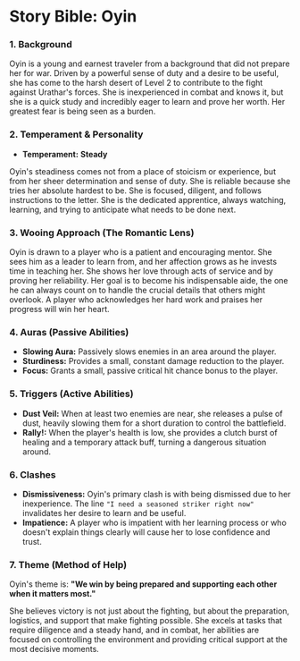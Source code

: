 # Story Bible: Oyin

### 1. Background

Oyin is a young and earnest traveler from a background that did not prepare her for war. Driven by a powerful sense of duty and a desire to be useful, she has come to the harsh desert of Level 2 to contribute to the fight against Urathar's forces. She is inexperienced in combat and knows it, but she is a quick study and incredibly eager to learn and prove her worth. Her greatest fear is being seen as a burden.

### 2. Temperament & Personality

-   **Temperament:** **Steady**

Oyin's steadiness comes not from a place of stoicism or experience, but from her sheer determination and sense of duty. She is reliable because she tries her absolute hardest to be. She is focused, diligent, and follows instructions to the letter. She is the dedicated apprentice, always watching, learning, and trying to anticipate what needs to be done next.

### 3. Wooing Approach (The Romantic Lens)

Oyin is drawn to a player who is a patient and encouraging mentor. She sees him as a leader to learn from, and her affection grows as he invests time in teaching her. She shows her love through acts of service and by proving her reliability. Her goal is to become his indispensable aide, the one he can always count on to handle the crucial details that others might overlook. A player who acknowledges her hard work and praises her progress will win her heart.

### 4. Auras (Passive Abilities)

-   **Slowing Aura:** Passively slows enemies in an area around the player.
-   **Sturdiness:** Provides a small, constant damage reduction to the player.
-   **Focus:** Grants a small, passive critical hit chance bonus to the player.

### 5. Triggers (Active Abilities)

-   **Dust Veil:** When at least two enemies are near, she releases a pulse of dust, heavily slowing them for a short duration to control the battlefield.
-   **Rally!:** When the player's health is low, she provides a clutch burst of healing and a temporary attack buff, turning a dangerous situation around.

### 6. Clashes

-   **Dismissiveness:** Oyin's primary clash is with being dismissed due to her inexperience. The line `"I need a seasoned striker right now"` invalidates her desire to learn and be useful.
-   **Impatience:** A player who is impatient with her learning process or who doesn't explain things clearly will cause her to lose confidence and trust.

### 7. Theme (Method of Help)

Oyin's theme is: **"We win by being prepared and supporting each other when it matters most."**

She believes victory is not just about the fighting, but about the preparation, logistics, and support that make fighting possible. She excels at tasks that require diligence and a steady hand, and in combat, her abilities are focused on controlling the environment and providing critical support at the most decisive moments.
